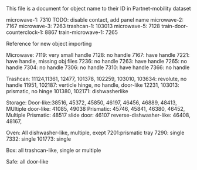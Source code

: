 This file is a document for object name to their ID in Partnet-mobility dataset

microwave-1: 7310 TODO: disable contact, add panel name
microwave-2: 7167
microwave-3: 7263
trashcan-1: 103013
microwave-5: 7128
train-door-counterclock-1: 8867
train-microwave-1: 7265



Reference for new object importing

Microwave: 
    7119: very small handle
    7128: no handle
    7167: have handle
    7221: have handle, missing obj files
    7236: no handle
    7263: have handle
    7265: no handle
    7304: no handle
    7306: no handle
    7310: have handle
    7366: no handle

Trashcan:
    11124,11361, 12477, 101378, 102259, 103010, 103634: revolute, no handle
    11951, 102187: verticle hinge, no handle, door-like
    12231, 103013: prismatic, no hinge
    101380, 102171: dishwasherlike

Storage:
    Door-like:38516, 45372, 45850, 46197, 46456, 46889, 48413, 
    MUltiple door-like: 41085, 49038
    Prismatic: 45746, 45841, 46380, 46452, 
    Multiple Prismatic: 48517
    slide door: 46107
    reverse-dishwasher-like: 46408, 48167, 


Oven: 
    All dishwasher-like, multiple, exept
    7201:prismatic tray
    7290: single
    7332: single
    101773: single

Box: all trashcan-like, single or multiple

Safe: all door-like












